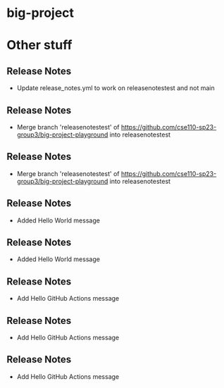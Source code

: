# big-project

<!-- RELEASE_NOTES -->

# Other stuff


## Release Notes

 - Update release_notes.yml to work on releasenotestest and not main


## Release Notes

 - Merge branch 'releasenotestest' of https://github.com/cse110-sp23-group3/big-project-playground into releasenotestest


## Release Notes

 - Merge branch 'releasenotestest' of https://github.com/cse110-sp23-group3/big-project-playground into releasenotestest




## Release Notes

 - Added Hello World message


## Release Notes

 - Added Hello World message


## Release Notes

 - Add Hello GitHub Actions message


## Release Notes

 - Add Hello GitHub Actions message


## Release Notes

 - Add Hello GitHub Actions message

